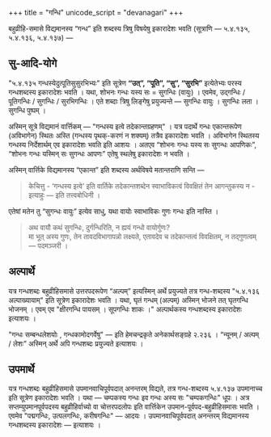 +++
title = "गन्धि"
unicode_script = "devanagari"
+++

बहुव्रीहि-समासे विद्यमानस्य “गन्ध” इति शब्दस्य त्रिषु विषयेषु इकारादेशः भवति (सूत्राणि — ५.४.१३५, ५.४.१३६, ५.४.१३७) —

## सु-आदि-योगे
"५.४.१३५ गन्धस्येदुत्पूतिसुसुरभिभ्यः" इति सूत्रेण **“उत्”, “पूति”, “सु”, “सुरभि”** इत्येतेभ्यः परस्य गन्धशब्दस्य इकारादेशः भवति । यथा, शोभनः गन्धः यस्य सः = सुगन्धिः (वायुः) । एवमेव, उद्गन्धिः / पूतिगन्धिः / सुगन्धिः / सुरभिगन्धिः ।  एते शब्दाः त्रिषु लिङ्गेषु प्रयुज्यन्ते — सुगन्धिः वायुः । सुगन्धिः लता । सुगन्धि पुष्पम् ।

अस्मिन् सूत्रे विद्यमानं वार्त्तिकम् — "गन्धस्य इत्वे तदेकान्तग्रहणम्" । यत्र पदार्थे गन्धः एकान्तरूपेण (अविभागेन) स्थितः अस्ति (गन्धस्य पृथक्-करणं न शक्यम्) तत्रैव इकारादेशः भवति । अविभागेन स्थितस्य गन्धस्य निर्देशार्थम् एव इकारादेशः भवति इति आशयः । अतएव “शोभनः गन्धः यस्य सः सुगन्धः आपणिकः”, “शोभनः गन्धः यस्मिन् सः सुगन्धः आपणः” एतेषु स्थलेषु इकारादेशः न भवति ।

अस्मिन् वार्त्तिके विद्यमानस्य “एकान्त” इति शब्दस्य अर्थविषये मतान्तराणि सन्ति —

> केचित्तु - ‘गन्धस्य इत्वे’ इति वार्तिके तदेकान्तशब्देन स्वाभाविकत्वं विवक्षितं तेन आगन्तुकस्य न - इत्याहुः — इति तत्त्वबोधिनी । 

एतेषां मतेन तु “सुगन्धः वायुः” इत्येव साधु, यथा वायोः स्वाभाविकः गुणः गन्धः इति नास्ति ।

> अथ वायौ कथं सुगन्धिः, दुर्गन्धिरिति, न ह्ययं गन्धो वायोर्गुणः?  
> मा भूत् अस्य गुणः, तेन तावदविभागापन्नो लक्ष्यते, एतावदेव च तदेकान्तत्वं विवक्षितम्, न तद्गुणत्वम् — पदमञ्जरी ।

## अल्पार्थे
यत्र गन्धशब्दः बहुव्रीहिसमासे उत्तरपदरूपेण “अल्पम्” इत्यस्मिन् अर्थे प्रयुज्यते तत्र गन्ध-शब्दस्य "५.४.१३६ अल्पाख्यायाम्" इति सूत्रेण इकारादेशः भवति । यथा, घृतं गन्धम् (अल्पम्) अस्मिन् भोजने तत् घृतगन्धि भोजनम् । एवम् एव "क्षीरगन्धि पायसम् । सूपगन्धिः शाकः ।" अल्पार्थकस्य गन्धशब्दस्य इकारादेशः इत्याशयः ।

"गन्धः सम्बन्धलेशयोः , गन्धकामोदगर्वेषु" — इति हेमचन्द्रकृते अनेकार्थसङ्ग्रहे २.२३६  । “न्यूनम् / अल्पम् / लेशः” अस्मिन् अर्थे अपि गन्धशब्दः प्रयुज्यते इत्याशयः ।

## उपमार्थे
यत्र गन्धशब्दः बहुव्रीहिसमासे उपमानवाचिपूर्वपदात् अनन्तरम् विद्यते, तत्र गन्ध-शब्दस्य ५.४.१३७ उपमानाच्च इति सूत्रेण इकारादेशः भवति । यथा — चम्पकस्य गन्धः इव गन्धः अस्य सः "चम्पकगन्धिः" धूपः । अत्र सप्तम्युपमानपूर्वपदस्य बहुव्रीहिर्वाच्यो वा चोत्तरपदलोपः इति वार्त्तिकेन उपमान-पूर्वपद-बहुव्रीहिसमासः भवति । एवमेव "पद्मगन्धिः, उत्पलगन्धिः, करीषगन्धिः" — आदयः । उपमानवाचिपूर्वपदात् अनन्तरम् विद्यमानस्य गन्धशब्दस्य इकारादेशः — इत्याशयः । 

